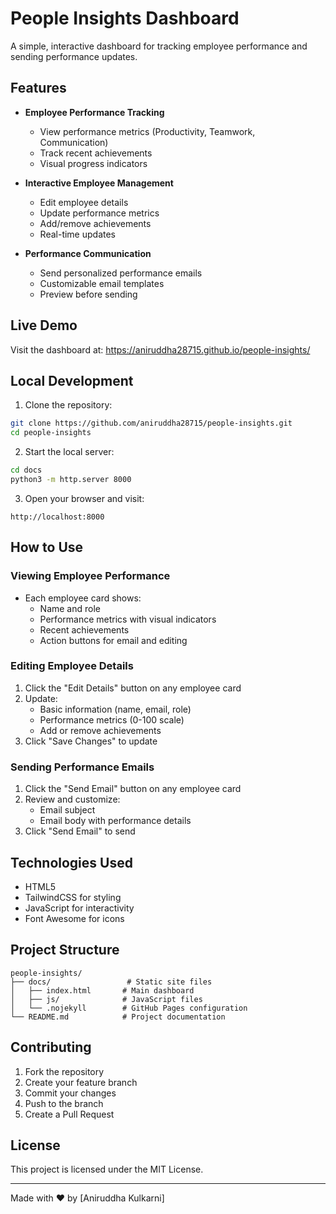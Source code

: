# People Insights Dashboard

A simple, interactive dashboard for tracking employee performance and sending performance updates.

## Features

- **Employee Performance Tracking**
  - View performance metrics (Productivity, Teamwork, Communication)
  - Track recent achievements
  - Visual progress indicators

- **Interactive Employee Management**
  - Edit employee details
  - Update performance metrics
  - Add/remove achievements
  - Real-time updates

- **Performance Communication**
  - Send personalized performance emails
  - Customizable email templates
  - Preview before sending

## Live Demo

Visit the dashboard at: https://aniruddha28715.github.io/people-insights/

## Local Development

1. Clone the repository:
```bash
git clone https://github.com/aniruddha28715/people-insights.git
cd people-insights
```

2. Start the local server:
```bash
cd docs
python3 -m http.server 8000
```

3. Open your browser and visit:
```
http://localhost:8000
```

## How to Use

### Viewing Employee Performance
- Each employee card shows:
  - Name and role
  - Performance metrics with visual indicators
  - Recent achievements
  - Action buttons for email and editing

### Editing Employee Details
1. Click the "Edit Details" button on any employee card
2. Update:
   - Basic information (name, email, role)
   - Performance metrics (0-100 scale)
   - Add or remove achievements
3. Click "Save Changes" to update

### Sending Performance Emails
1. Click the "Send Email" button on any employee card
2. Review and customize:
   - Email subject
   - Email body with performance details
3. Click "Send Email" to send

## Technologies Used

- HTML5
- TailwindCSS for styling
- JavaScript for interactivity
- Font Awesome for icons

## Project Structure

```
people-insights/
├── docs/                 # Static site files
│   ├── index.html       # Main dashboard
│   ├── js/              # JavaScript files
│   └── .nojekyll        # GitHub Pages configuration
└── README.md            # Project documentation
```

## Contributing

1. Fork the repository
2. Create your feature branch
3. Commit your changes
4. Push to the branch
5. Create a Pull Request

## License

This project is licensed under the MIT License.

---

Made with ❤️ by [Aniruddha Kulkarni] 